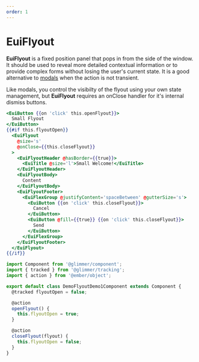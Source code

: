 ```yaml
---
order: 1
---
```


# EuiFlyout

<EuiText>
  <p>
  <strong>EuiFlyout</strong> is a fixed position panel that pops in from the side of the window. It should be used to reveal more detailed contextual information or to provide complex forms without losing the user's current state. It is a good alternative to <a href="/docs/core/docs/layout/modal">modals</a> when the action is not transient.
  </p>
  <p>
  Like modals, you control the visibilty of the flyout using your own state management, but <strong>EuiFlyout</strong> requires an <EuiCode>onClose</EuiCode> handler for it's internal dismiss buttons.
  </p>
</EuiText>

```hbs template
<EuiButton {{on 'click' this.openFlyout}}>
  Small Flyout
</EuiButton>
{{#if this.flyoutOpen}}
  <EuiFlyout
    @size='s'
    @onClose={{this.closeFlyout}}
  >
    <EuiFlyoutHeader @hasBorder={{true}}>
      <EuiTitle @size='l'>Small Welcome!</EuiTitle>
    </EuiFlyoutHeader>
    <EuiFlyoutBody>
      Content
    </EuiFlyoutBody>
    <EuiFlyoutFooter>
      <EuiFlexGroup @justifyContent='spaceBetween' @gutterSize='s'>
        <EuiButton {{on 'click' this.closeFlyout}}>
          Cancel
        </EuiButton>
        <EuiButton @fill={{true}} {{on 'click' this.closeFlyout}}>
          Send
        </EuiButton>
      </EuiFlexGroup>
    </EuiFlyoutFooter>
  </EuiFlyout>
{{/if}}
```

```js component
import Component from '@glimmer/component';
import { tracked } from '@glimmer/tracking';
import { action } from '@ember/object';

export default class DemoFlyoutDemo1Component extends Component {
  @tracked flyoutOpen = false;

  @action
  openFlyout() {
    this.flyoutOpen = true;
  }

  @action
  closeFlyout(flyout) {
    this.flyoutOpen = false;
  }
}
```
